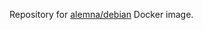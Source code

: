 Repository for [alemna/debian](https://hub.docker.com/repository/docker/alemna/debian) Docker image.
